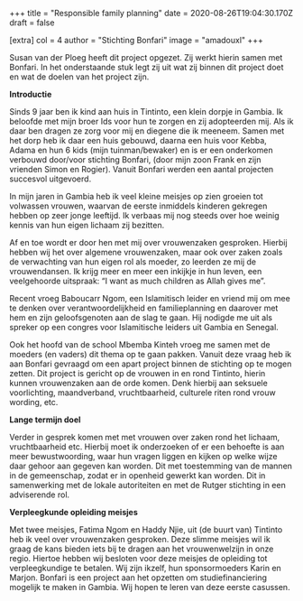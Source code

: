 +++
title = "Responsible family planning"
date = 2020-08-26T19:04:30.170Z
draft = false

[extra]
col = 4
author = "Stichting Bonfari"
image = "amadouxl"
+++
<p class="text-justify" style="white-space: pre-wrap">Susan van der Ploeg heeft dit project opgezet. Zij werkt hierin samen met Bonfari. In het onderstaande stuk legt zij uit wat zij binnen dit project doet en wat de doelen van het project zijn.</p>

**Introductie**

Sinds 9 jaar ben ik kind aan huis in Tintinto, een klein dorpje in Gambia. Ik beloofde met mijn broer Ids voor hun te zorgen en zij adopteerden mij. Als ik daar ben dragen ze zorg voor mij en diegene die ik meeneem. Samen met het dorp heb ik daar een huis gebouwd, daarna een huis voor Kebba, Adama en hun 6 kids (mijn tuinman/bewaker) en is er een onderkomen verbouwd door/voor stichting Bonfari, (door mijn zoon Frank en zijn vrienden Simon en Rogier). Vanuit Bonfari werden een aantal projecten succesvol uitgevoerd.

In mijn jaren in Gambia heb ik veel kleine meisjes op zien groeien tot volwassen vrouwen, waarvan de eerste inmiddels kinderen gekregen hebben op zeer jonge leeftijd. Ik verbaas mij nog steeds over hoe weinig kennis van hun eigen lichaam zij bezitten.

Af en toe wordt er door hen met mij over vrouwenzaken gesproken. Hierbij hebben wij het over algemene vrouwenzaken, maar ook over zaken zoals de verwachting van hun eigen rol als moeder, zo leerden ze mij de vrouwendansen. Ik krijg meer en meer een inkijkje in hun leven, een veelgehoorde uitspraak: “I want as much children as Allah gives me”.

Recent vroeg Baboucarr Ngom, een Islamitisch leider en vriend mij om mee te denken over verantwoordelijkheid en familieplanning en daarover met hem en zijn geloofsgenoten aan de slag te gaan. Hij nodigde me uit als spreker op een congres voor Islamitische leiders uit Gambia en Senegal.

Ook het hoofd van de school Mbemba Kinteh vroeg me samen met de moeders (en vaders) dit thema op te gaan pakken. Vanuit deze vraag heb ik aan Bonfari gevraagd om een apart project binnen de stichting op te mogen zetten. Dit project is gericht op de vrouwen in en rond Tintinto, hierin kunnen vrouwenzaken aan de orde komen. Denk hierbij aan seksuele voorlichting, maandverband, vruchtbaarheid, culturele riten rond vrouw wording, etc.

**Lange termijn doel**

Verder in gesprek komen met met vrouwen over zaken rond het lichaam, vruchtbaarheid etc. Hierbij moet ik onderzoeken of er een behoefte is aan meer bewustwoording, waar hun vragen liggen en kijken op welke wijze daar gehoor aan gegeven kan worden. Dit met toestemming van de mannen in de gemeenschap, zodat er in openheid gewerkt kan worden.
Dit in samenwerking met de lokale autoriteiten en met de Rutger stichting in een adviserende rol.

**Verpleegkunde opleiding meisjes**

Met twee meisjes, Fatima Ngom en Haddy Njie,  uit (de buurt van) Tintinto heb ik veel over vrouwenzaken gesproken. Deze slimme meisjes wil ik graag de kans bieden iets bij te dragen aan het vrouwenwelzijn in onze regio. Hiertoe hebben wij besloten voor deze meisjes de opleiding tot verpleegkundige te betalen. Wij zijn ikzelf, hun sponsormoeders Karin en Marjon.
Bonfari is een project aan het opzetten om studiefinanciering mogelijk te maken in Gambia. Wij hopen te leren van deze eerste casussen.

</p>